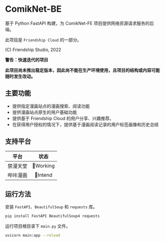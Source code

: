 # ComikNet-BE

基于 Python FastAPI 构建，为 ComikNet-FE 项目提供网络资源请求服务的后端。

此项目是 `Friendship Cloud` 的一部分。

(C) Friendship Studio, 2022

**警告：快速迭代的项目**

**此项目尚未推出稳定版本，因此尚不能在生产环境使用，且项目的结构或内容可能随时发生改动。**

## 主要功能

- 提供指定漫画站点的漫画搜索、阅读功能
- 提供漫画站点原生的用户基础功能
- 提供基于 Friendship Cloud 的用户分享、兴趣推荐。
- 在获得用户授权的情况下，提供基于漫画阅读记录的用户标签画像和历史总结

## 支持平台

|平台|状态|
|:-------:|:------------:|
| 禁漫天堂 |  🔨Working   |
| 哔咔漫画 |  📑Intend    |

## 运行方法

安装 `FastAPI`、`BeautifulSoup` 和 `requests` 库。

```bash
pip install FastAPI BeautifulSoup4 requests
```
运行项目根目录下 `main.py` 文件。

```bash
uvicorn main:app --reload
```
